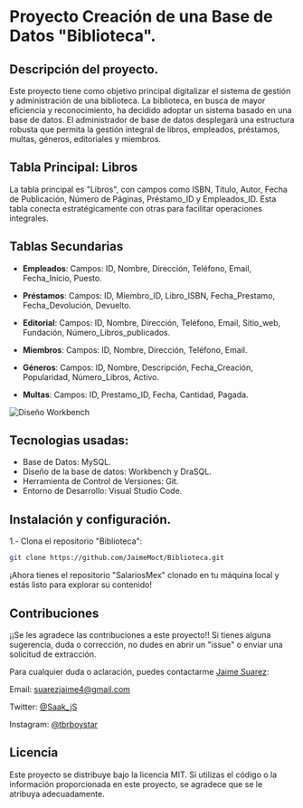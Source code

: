 # Proyecto Creación de una Base de Datos "Biblioteca".

## Descripción del proyecto.

Este proyecto tiene como objetivo principal digitalizar el sistema de gestión y administración de una biblioteca. La biblioteca, en busca de mayor eficiencia y reconocimiento, ha decidido adoptar un sistema basado en una base de datos. El administrador de base de datos desplegará una estructura robusta que permita la gestión integral de libros, empleados, préstamos, multas, géneros, editoriales y miembros.

## Tabla Principal: Libros
La tabla principal es "Libros", con campos como ISBN, Título, Autor, Fecha de Publicación, Número de Páginas, Préstamo_ID y Empleados_ID. Esta tabla conecta estratégicamente con otras para facilitar operaciones integrales.

## Tablas Secundarias
- **Empleados**:
Campos: ID, Nombre, Dirección, Teléfono, Email, Fecha_Inicio, Puesto.

- **Préstamos**:
Campos: ID, Miembro_ID, Libro_ISBN, Fecha_Prestamo, Fecha_Devolución, Devuelto.

- **Editorial**:
Campos: ID, Nombre, Dirección, Teléfono, Email, Sitio_web, Fundación, Número_Libros_publicados.

- **Miembros**:
Campos: ID, Nombre, Dirección, Teléfono, Email.

- **Géneros**:
Campos: ID, Nombre, Descripción, Fecha_Creación, Popularidad, Número_Libros, Activo.

- **Multas**:
Campos: ID, Prestamo_ID, Fecha, Cantidad, Pagada.

![Diseño Workbench](https://github.com/JaimeMoct/Biblioteca/assets/88919426/a2088b22-1d6e-4643-8fbb-f4de3faf9568)

## Tecnologias usadas: 

- Base de Datos: MySQL.
- Diseño de la base de datos: Workbench y DraSQL.
- Herramienta de Control de Versiones: Git.
- Entorno de Desarrollo: Visual Studio Code.

## Instalación y configuración.

1.- Clona el repositorio "Biblioteca":

```bash
git clone https://github.com/JaimeMoct/Biblioteca.git
```
¡Ahora tienes el repositorio "SalariosMex" clonado en tu máquina local y estás listo para explorar su contenido!

## Contribuciones
¡¡Se les agradece las contribuciones a este proyecto!!
Si tienes alguna sugerencia, duda o corrección, no dudes en abrir un "issue" o enviar una solicitud de extracción. 

Para cualquier duda o aclaración, puedes contactarme [Jaime Suarez](https://github.com/JaimeMoct):

Email: suarezjaime4@gmail.com

Twitter: [@Saak_jS](https://twitter.com/Saak_jS)

Instagram: [@tbrboystar](https://www.instagram.com/tbrboystar/)

## Licencia
Este proyecto se distribuye bajo la licencia MIT. Si utilizas el código o la información proporcionada en este proyecto, se agradece que se le atribuya adecuadamente.
